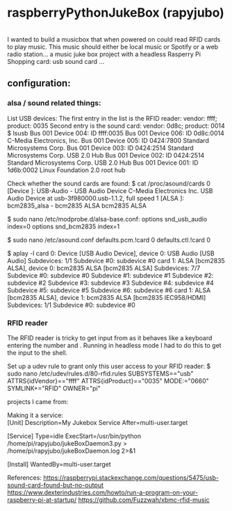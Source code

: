 <h1>raspberryPythonJukeBox (rapyjubo)</h1>
<br>
I wanted to build a musicbox that when powered on could read RFID cards to play music. This music should either be local music or Spotify or a web radio station...
a music juke box project with a headless Rasperry Pi
Shopping card:
usb sound card
...


<h2>configuration:</h2>
<h3>alsa / sound related things:</h3>

List USB devices:
The first entry in the list is the RFID reader: vendor: ffff; product: 0035
Second entry is the sound card: vendor: 0d8c; product: 0014 
$ lsusb
Bus 001 Device 004: ID ffff:0035
Bus 001 Device 006: ID 0d8c:0014 C-Media Electronics, Inc.
Bus 001 Device 005: ID 0424:7800 Standard Microsystems Corp.
Bus 001 Device 003: ID 0424:2514 Standard Microsystems Corp. USB 2.0 Hub
Bus 001 Device 002: ID 0424:2514 Standard Microsystems Corp. USB 2.0 Hub
Bus 001 Device 001: ID 1d6b:0002 Linux Foundation 2.0 root hub

Check whether the sound cards are found:
$ cat /proc/asound/cards
 0 [Device         ]: USB-Audio - USB Audio Device
                      C-Media Electronics Inc. USB Audio Device at usb-3f980000.usb-1.1.2, full speed
 1 [ALSA           ]: bcm2835_alsa - bcm2835 ALSA
                      bcm2835 ALSA

$ sudo nano /etc/modprobe.d/alsa-base.conf:
options snd_usb_audio index=0
options snd_bcm2835 index=1

$ sudo nano /etc/asound.conf
defaults.pcm.!card 0
defaults.ctl.!card 0

$ aplay -l
card 0: Device [USB Audio Device], device 0: USB Audio [USB Audio]
  Subdevices: 1/1
  Subdevice #0: subdevice #0
card 1: ALSA [bcm2835 ALSA], device 0: bcm2835 ALSA [bcm2835 ALSA]
  Subdevices: 7/7
  Subdevice #0: subdevice #0
  Subdevice #1: subdevice #1
  Subdevice #2: subdevice #2
  Subdevice #3: subdevice #3
  Subdevice #4: subdevice #4
  Subdevice #5: subdevice #5
  Subdevice #6: subdevice #6
card 1: ALSA [bcm2835 ALSA], device 1: bcm2835 ALSA [bcm2835 IEC958/HDMI]
  Subdevices: 1/1
  Subdevice #0: subdevice #0

    
<h3>RFID reader</h3>
The RFID reader is tricky to get input from as it behaves like a keyboard entering the number and <Enter>. Running in headless mode I had to do this to get the input to the shell.

Set up a udev rule to grant only this user access to your RFID reader:
$ sudo nano /etc/udev/rules.d/80-rfid.rules
SUBSYSTEMS=="usb" ATTRS{idVendor}=="ffff" ATTRS{idProduct}=="0035"  MODE:="0660" SYMLINK+="RFID" OWNER="pi"

projects I came from:


Making it a service:
<br>[Unit]
Description=My Jukebox Service
After=multi-user.target

[Service]
Type=idle
ExecStart=/usr/bin/python /home/pi/rapyjubo/jukeBoxDaemon3.py > /home/pi/rapyjubo/jukeBoxDaemon.log 2>&1

[Install]
WantedBy=multi-user.target


References:
https://raspberrypi.stackexchange.com/questions/5475/usb-sound-card-found-but-no-output
https://www.dexterindustries.com/howto/run-a-program-on-your-raspberry-pi-at-startup/
https://github.com/Fuzzwah/xbmc-rfid-music